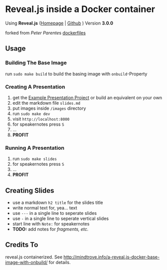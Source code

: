 # Reveal.js inside a Docker container

Using **Reveal.js** ([Homepage](http://lab.hakim.se/reveal-js/ ) | [Github](https://github.com/hakimel/reveal.js ) ) Version **3.0.0**

forked from *Peter Parente*s [dockerfiles](https://github.com/parente/dockerfiles/tree/master/revealjs ) 

## Usage

### Building The Base Image 

run `sudo make build` to build the basing image with `onbuild`-Property

### Creating A Presentation

1. get the [Example Presentation Project](https://github.com/fschl/docker-revealjs-example ) or build an equivalent on your own
2. edit the markdown file `slides.md`
2. put images inside `/images` directory
3. run `sudo make dev`
4. visit `http://localhost:8000`
5. for speakernotes press `S`
5. ...
6. **PROFIT**

### Running A Presentation

1. run `sudo make slides`
2. for speakernotes press `S`
3. ...
4. **PROFIT**

## Creating Slides

- use a markdown `h2 title` for the slides title
- write normal text for, yea... text
- use `---` in a single line to seperate slides
- use `-` in a single line to seperate vertical slides
- start line with `Note:` for speakernotes
- **TODO:** add notes for *fragments, etc.*

## Credits To

reveal.js containerized. See http://mindtrove.info/a-reveal.js-docker-base-image-with-onbuild/ for details.
